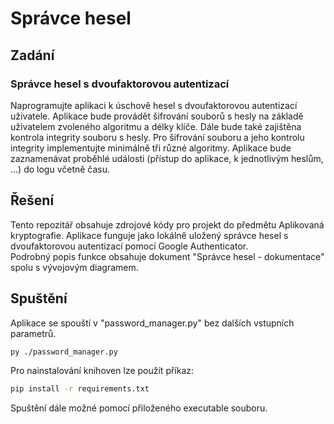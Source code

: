 # Správce hesel
## Zadání
### Správce hesel s dvoufaktorovou autentizací
Naprogramujte aplikaci k úschově hesel s dvoufaktorovou autentizací uživatele. Aplikace bude 
provádět šifrování souborů s hesly na základě uživatelem zvoleného algoritmu a délky klíče.
Dále bude také zajištěna kontrola integrity souboru s hesly. Pro šifrování souboru a jeho
kontrolu integrity implementujte minimálně tři různé algoritmy. Aplikace bude zaznamenávat
proběhlé události (přístup do aplikace, k jednotlivým heslům, …) do logu včetně času.

## Řešení
Tento repozitář obsahuje zdrojové kódy pro projekt do předmětu Aplikovaná kryptografie. Aplikace funguje jako lokálně
uložený správce hesel s dvoufaktorovou autentizací pomocí Google Authenticator. 
<br> Podrobný popis funkce obsahuje dokument "Správce hesel - dokumentace" spolu s vývojovým diagramem.

## Spuštění
Aplikace se spouští v "password_manager.py" bez dalších vstupních parametrů.
```Bash
py ./password_manager.py
```
Pro nainstalování knihoven lze použít příkaz:
```Bash
pip install -r requirements.txt
```
Spuštění dále možné pomocí přiloženého executable souboru.
